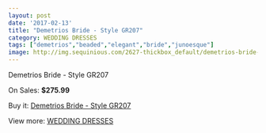 ```yaml
---
layout: post
date: '2017-02-13'
title: "Demetrios Bride - Style GR207"
category: WEDDING DRESSES
tags: ["demetrios","beaded","elegant","bride","junoesque"]
image: http://img.sequinious.com/2627-thickbox_default/demetrios-bride-style-gr207.jpg
---
```

Demetrios Bride - Style GR207

On Sales: **$275.99**
<a href="https://www.sequinious.com/wedding-dresses/1031-demetrios-bride-style-gr207.html"><amp-img layout="responsive" width="600" height="600" src="//img.sequinious.com/2627-thickbox_default/demetrios-bride-style-gr207.jpg" alt="Demetrios Bride - Style GR207 0" /></a>

Buy it: [Demetrios Bride - Style GR207](https://www.sequinious.com/wedding-dresses/1031-demetrios-bride-style-gr207.html "Demetrios Bride - Style GR207")

View more: [WEDDING DRESSES](https://www.sequinious.com/2-wedding-dresses "WEDDING DRESSES")